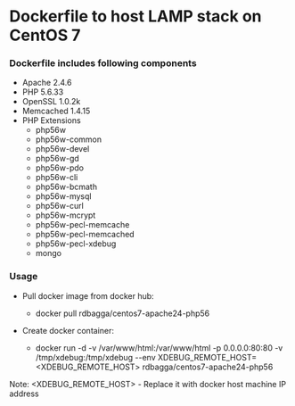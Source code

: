 # Dockerfile to host LAMP stack on CentOS 7 #

### Dockerfile includes following components ###

* Apache 2.4.6
* PHP 5.6.33
* OpenSSL 1.0.2k
* Memcached 1.4.15
* PHP Extensions
  * php56w
  * php56w-common
  * php56w-devel
  * php56w-gd
  * php56w-pdo
  * php56w-cli
  * php56w-bcmath
  * php56w-mysql
  * php56w-curl
  * php56w-mcrypt
  * php56w-pecl-memcache
  * php56w-pecl-memcached
  * php56w-pecl-xdebug
  * mongo

### Usage ###

* Pull docker image from docker hub:
  * docker pull rdbagga/centos7-apache24-php56

* Create docker container:
  * docker run -d -v /var/www/html:/var/www/html -p 0.0.0.0:80:80 -v /tmp/xdebug:/tmp/xdebug --env XDEBUG_REMOTE_HOST=<XDEBUG_REMOTE_HOST> rdbagga/centos7-apache24-php56

Note: <XDEBUG_REMOTE_HOST> - Replace it with docker host machine IP address
